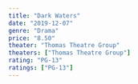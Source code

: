 ```yaml
---
title: "Dark Waters"
date: "2019-12-07"
genre: "Drama"
price: "8.50"
theater: "Thomas Theatre Group"
theaters: ["Thomas Theatre Group"]
rating: "PG-13"
ratings: ["PG-13"]
---
```


